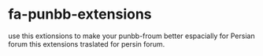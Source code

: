 fa-punbb-extensions
===================

use this extionsions to make your punbb-froum better espacially for Persian forum
this extensions traslated for persin forum.
